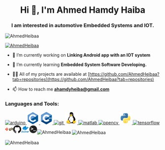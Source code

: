<h1 align="center">Hi 👋, I'm Ahmed Hamdy Haiba</h1>
<h3 align="center">I am interested in automotive Embedded Systems and IOT.</h3>

<p align="left"> <img src="https://komarev.com/ghpvc/?username=AhmedHeibaa&label=Profile%20views&color=0e75b6&style=flat" alt="AhmedHeibaa" /> </p>

<p align="left"> <a href="https://github.com/ryo-ma/github-profile-trophy"><img src="https://github-profile-trophy.vercel.app/?username=AhmedHeibaa" alt="AhmedHeibaa" /></a> </p>

- 🔭 I’m currently working on **Linking Android app with an IOT system**

- 🌱 I’m currently learning **Embedded System Software Developing.**

- 👨‍💻 All of my projects are available at [https://github.com/AhmedHeibaa?tab=repositories](https://github.com/AhmedHeibaa?tab=repositories)

- 📫 How to reach me **ahamdyheiba@gmail.com**


<h3 align="left">Languages and Tools:</h3>
<p align="left"> <a href="https://www.arduino.cc/" target="_blank" rel="noreferrer"> <img src="https://cdn.worldvectorlogo.com/logos/arduino-1.svg" alt="arduino" width="40" height="40"/> </a> <a href="https://www.cprogramming.com/" target="_blank" rel="noreferrer"> <img src="https://raw.githubusercontent.com/devicons/devicon/master/icons/c/c-original.svg" alt="c" width="40" height="40"/> </a> <a href="https://www.w3schools.com/cpp/" target="_blank" rel="noreferrer"> <img src="https://raw.githubusercontent.com/devicons/devicon/master/icons/cplusplus/cplusplus-original.svg" alt="cplusplus" width="40" height="40"/> </a> <a href="https://git-scm.com/" target="_blank" rel="noreferrer"> <img src="https://www.vectorlogo.zone/logos/git-scm/git-scm-icon.svg" alt="git" width="40" height="40"/> </a> <a href="https://www.linux.org/" target="_blank" rel="noreferrer"> <img src="https://raw.githubusercontent.com/devicons/devicon/master/icons/linux/linux-original.svg" alt="linux" width="40" height="40"/> </a> <a href="https://www.mathworks.com/" target="_blank" rel="noreferrer"> <img src="https://upload.wikimedia.org/wikipedia/commons/2/21/Matlab_Logo.png" alt="matlab" width="40" height="40"/> </a> <a href="https://opencv.org/" target="_blank" rel="noreferrer"> <img src="https://www.vectorlogo.zone/logos/opencv/opencv-icon.svg" alt="opencv" width="40" height="40"/> </a> <a href="https://www.python.org" target="_blank" rel="noreferrer"> <img src="https://raw.githubusercontent.com/devicons/devicon/master/icons/python/python-original.svg" alt="python" width="40" height="40"/> </a> <a href="https://www.tensorflow.org" target="_blank" rel="noreferrer"> <img src="https://www.vectorlogo.zone/logos/tensorflow/tensorflow-icon.svg" alt="tensorflow" width="40" height="40"/><img align="left" alt="Git" width="26px" src="https://raw.githubusercontent.com/github/explore/80688e429a7d4ef2fca1e82350fe8e3517d3494d/topics/git/git.png" /> <img align="left" alt="GitHub" width="26px" src="https://raw.githubusercontent.com/github/explore/78df643247d429f6cc873026c0622819ad797942/topics/github/github.png" />
<img align="left" alt="Docker" width="26px" src="https://raw.githubusercontent.com/github/explore/80688e429a7d4ef2fca1e82350fe8e3517d3494d/topics/docker/docker.png" />
<img align="left" alt="Terminal" width="26px" src="https://raw.githubusercontent.com/github/explore/80688e429a7d4ef2fca1e82350fe8e3517d3494d/topics/terminal/terminal.png" /></a> </p>




<p><img align="left" src="https://github-readme-stats.vercel.app/api/top-langs?username=AhmedHeibaa&show_icons=true&locale=en&layout=compact" alt="AhmedHeibaa" /></p>

<p>&nbsp;<img align="center" src="https://github-readme-stats.vercel.app/api?username=mohamedashraf-eng&show_icons=true&locale=en" alt="AhmedHeibaa" /></p>

<p><img align="center" src="https://github-readme-streak-stats.herokuapp.com/?user=AhmedHeibaa&" alt="AhmedHeibaa" /></p>
